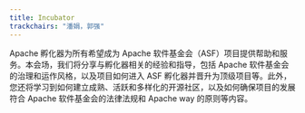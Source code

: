 ```yaml
---
title: Incubator
trackchairs: "潘娟，郭强"
---
```

Apache 孵化器为所有希望成为 Apache 软件基金会（ASF）项目提供帮助和服务。本会场，我们将分享与孵化器相关的经验和指导，包括 Apache 软件基金会的治理和运作风格，以及项目如何进入 ASF 孵化器并晋升为顶级项目等。此外，您还将学习到如何建立成熟、活跃和多样化的开源社区，以及如何确保项目的发展符合 Apache 软件基金会的法律法规和 Apache way 的原则等内容。
